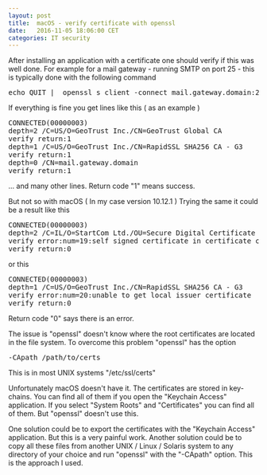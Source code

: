 ```yaml
---
layout: post
title:  macOS - verify certificate with openssl
date:   2016-11-05 18:06:00 CET
categories: IT security 
---
```


After installing an application with a certificate one should verify if this was well done. For example for a mail gateway - running SMTP on port 25 - this is typically done with the following command 

<pre>
echo QUIT |  openssl s_client -connect mail.gateway.domain:25 -starttls smtp 
</pre>

If everything is fine you get lines like this ( as an example ) 

<pre>
CONNECTED(00000003)
depth=2 /C=US/O=GeoTrust Inc./CN=GeoTrust Global CA
verify return:1
depth=1 /C=US/O=GeoTrust Inc./CN=RapidSSL SHA256 CA - G3
verify return:1
depth=0 /CN=mail.gateway.domain
verify return:1
</pre>

... and many other lines. Return code "1" means success.

But not so with macOS ( In my case version 10.12.1 ) 
Trying the same it could be a result like this 

<pre>
CONNECTED(00000003)
depth=2 /C=IL/O=StartCom Ltd./OU=Secure Digital Certificate Signing/CN=StartCom Certification Authority
verify error:num=19:self signed certificate in certificate chain
verify return:0
</pre>

or this 

<pre>
CONNECTED(00000003)
depth=1 /C=US/O=GeoTrust Inc./CN=RapidSSL SHA256 CA - G3
verify error:num=20:unable to get local issuer certificate
verify return:0
</pre>

Return code "0" says there is an error. 

The issue is "openssl" doesn't know where the root certificates are located in the file system. To overcome this problem "openssl" has the option 

<pre>
-CApath /path/to/certs
</pre>

This is in most UNIX systems "/etc/ssl/certs"

Unfortunately macOS doesn't have it. The certificates are stored in key-chains. You can find all of them if you open the "Keychain Access" application. If you select "System Roots" and "Certificates" you can find all of them. But "openssl" doesn't use this. 

One solution could be to export the certificates with the "Keychain Access" application. But this is a very painful work. Another solution could be to copy all these files from another UNIX / Linux / Solaris system to any directory of your choice and run "openssl" with the "-CApath" option. This is the approach I used. 



